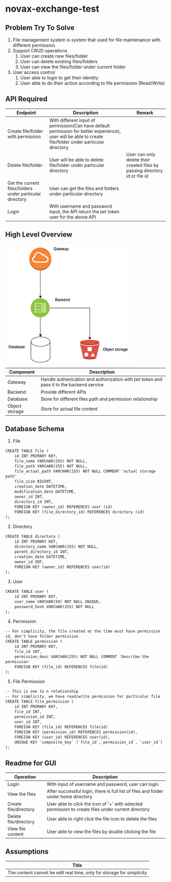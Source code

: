 # novax-exchange-test

## Problem Try To Solve
1. File management system is system that used for file maintenance with different permission 
1. Support CRUD operations
    1. User can create new files/folder
    2. User can delete existing files/folders
    3. User can view the files/folder under current folder
2. User access control
    1. User able to login to get their identity
    2. User able to do their action according to file permission (Read/Write)

## API Required
| Endpoint | Description | Remark
| -------- | ------- | -------
| Create file/folder with permission  | With different input of permission(Can have default permission for better experience), user will be able to create file/folder under particular directory    |
| Delete file/folder | User will be able to delete file/folder under particular directory     | User can only delete their created files by passing directory id or file id
| Get the current files/folders under particular directory    | User can get the files and folders under particular directory    |
| Login | With username and password input, the API return the jwt token user for the above API|


## High Level Overview
![High Level Image](./diagram1.png)

| Component | Description 
| --------  | -------     
| Gateway     | Handle authenication and authorization with jwt token and pass it to the backend service
| Backend   | Provide different APIs
| Database  | Store for different files path and permission relationship
| Object storage | Store for actual file content


## Database Schema 
1. File
```
CREATE TABLE file (
    id INT PRIMARY KEY,
    file_name VARCHAR(255) NOT NULL,
    file_path VARCHAR(255) NOT NULL,
    file_actual_path VARCHAR(255) NOT NULL COMMENT 'actual storage path'
    file_size BIGINT,
    creation_date DATETIME,
    modification_date DATETIME,
    owner_id INT,
    directory_id INT, 
    FOREIGN KEY (owner_id) REFERENCES user (id)
    FOREIGN KEY (file_directory_id) REFERENCES directory (id)
);
```
2. Directory
```
CREATE TABLE directory (
    id INT PRIMARY KEY,
    directory_name VARCHAR(255) NOT NULL,
    parent_directory_id INT,
    creation_date DATETIME,
    owner_id INT,
    FOREIGN KEY (owner_id) REFERENCES user(id)
);
```
3. User
```
CREATE TABLE user (
    id INT PRIMARY KEY,
    user_name VARCHAR(50) NOT NULL UNIQUE,
    password_hash VARCHAR(255) NOT NULL
);

```
4. Permission
```
-- For simplicity, the file created at the time must have permission id, don't have folder permission
CREATE TABLE permission (
    id INT PRIMARY KEY,
    file_id INT,
    permission_desc VARCHAR(255) NOT NULL COMMENT 'Describe the permission'
    FOREIGN KEY (file_id) REFERENCES file(id)
);
```
5. File Permission
```
-- This is one to n relationship
-- For simplicity, we have read/write permission for particular file
CREATE TABLE file_permission (
    id INT PRIMARY KEY,
    file_id INT,
    permission_id INT,
    user_id INT,
    FOREIGN KEY (file_id) REFERENCES file(id)
    FOREIGN KEY (permission_id) REFERENCES permission(id),
    FOREIGN KEY (user_id) REFERENCES user(id),
    UNIQUE KEY `composite_key` (`file_id`,`permission_id`, `user_id`)
);
```


## Readme for GUI
| Operation | Description 
| --------  | -------     
| Login     | With input of username and password, user can login |
| View the files | After successful login, there is full list of files and folder under home directory |
| Create file/directory | User able to click the icon of '+' with selected permission to create files under current directory
| Delete file/directory | User able to right click the file icon to delete the files
| View file content | User able to view the files by double clicking the file

## Assumptions
| Title 
| --------  
| The content cannot be edit real time, only for storage for simplicity